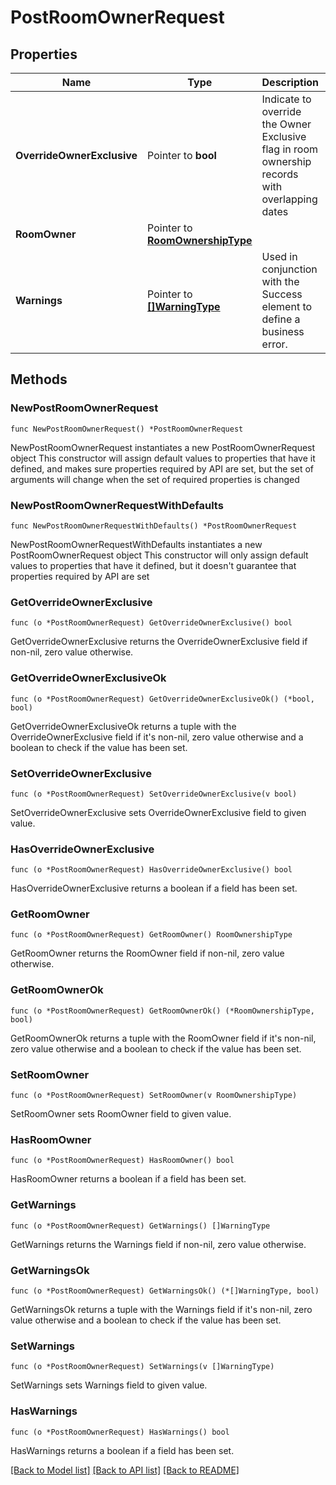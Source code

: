 # PostRoomOwnerRequest

## Properties

Name | Type | Description | Notes
------------ | ------------- | ------------- | -------------
**OverrideOwnerExclusive** | Pointer to **bool** | Indicate to override the Owner Exclusive flag in room ownership records with overlapping dates | [optional] [default to false]
**RoomOwner** | Pointer to [**RoomOwnershipType**](RoomOwnershipType.md) |  | [optional] 
**Warnings** | Pointer to [**[]WarningType**](WarningType.md) | Used in conjunction with the Success element to define a business error. | [optional] 

## Methods

### NewPostRoomOwnerRequest

`func NewPostRoomOwnerRequest() *PostRoomOwnerRequest`

NewPostRoomOwnerRequest instantiates a new PostRoomOwnerRequest object
This constructor will assign default values to properties that have it defined,
and makes sure properties required by API are set, but the set of arguments
will change when the set of required properties is changed

### NewPostRoomOwnerRequestWithDefaults

`func NewPostRoomOwnerRequestWithDefaults() *PostRoomOwnerRequest`

NewPostRoomOwnerRequestWithDefaults instantiates a new PostRoomOwnerRequest object
This constructor will only assign default values to properties that have it defined,
but it doesn't guarantee that properties required by API are set

### GetOverrideOwnerExclusive

`func (o *PostRoomOwnerRequest) GetOverrideOwnerExclusive() bool`

GetOverrideOwnerExclusive returns the OverrideOwnerExclusive field if non-nil, zero value otherwise.

### GetOverrideOwnerExclusiveOk

`func (o *PostRoomOwnerRequest) GetOverrideOwnerExclusiveOk() (*bool, bool)`

GetOverrideOwnerExclusiveOk returns a tuple with the OverrideOwnerExclusive field if it's non-nil, zero value otherwise
and a boolean to check if the value has been set.

### SetOverrideOwnerExclusive

`func (o *PostRoomOwnerRequest) SetOverrideOwnerExclusive(v bool)`

SetOverrideOwnerExclusive sets OverrideOwnerExclusive field to given value.

### HasOverrideOwnerExclusive

`func (o *PostRoomOwnerRequest) HasOverrideOwnerExclusive() bool`

HasOverrideOwnerExclusive returns a boolean if a field has been set.

### GetRoomOwner

`func (o *PostRoomOwnerRequest) GetRoomOwner() RoomOwnershipType`

GetRoomOwner returns the RoomOwner field if non-nil, zero value otherwise.

### GetRoomOwnerOk

`func (o *PostRoomOwnerRequest) GetRoomOwnerOk() (*RoomOwnershipType, bool)`

GetRoomOwnerOk returns a tuple with the RoomOwner field if it's non-nil, zero value otherwise
and a boolean to check if the value has been set.

### SetRoomOwner

`func (o *PostRoomOwnerRequest) SetRoomOwner(v RoomOwnershipType)`

SetRoomOwner sets RoomOwner field to given value.

### HasRoomOwner

`func (o *PostRoomOwnerRequest) HasRoomOwner() bool`

HasRoomOwner returns a boolean if a field has been set.

### GetWarnings

`func (o *PostRoomOwnerRequest) GetWarnings() []WarningType`

GetWarnings returns the Warnings field if non-nil, zero value otherwise.

### GetWarningsOk

`func (o *PostRoomOwnerRequest) GetWarningsOk() (*[]WarningType, bool)`

GetWarningsOk returns a tuple with the Warnings field if it's non-nil, zero value otherwise
and a boolean to check if the value has been set.

### SetWarnings

`func (o *PostRoomOwnerRequest) SetWarnings(v []WarningType)`

SetWarnings sets Warnings field to given value.

### HasWarnings

`func (o *PostRoomOwnerRequest) HasWarnings() bool`

HasWarnings returns a boolean if a field has been set.


[[Back to Model list]](../README.md#documentation-for-models) [[Back to API list]](../README.md#documentation-for-api-endpoints) [[Back to README]](../README.md)


